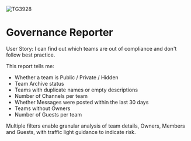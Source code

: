 ![TG3928](https://user-images.githubusercontent.com/69800776/92775651-7f068880-f396-11ea-8e1e-8e73067f8ff0.png)

# Governance Reporter

User Story: I can find out which teams are out of compliance and don't follow best practice.

This report tells me: 

- Whether a team is Public / Private / Hidden
- Team Archive status
- Teams with duplicate names or empty descriptions
- Number of Channels per team
- Whether Messages were posted within the last 30 days
- Teams without Owners
- Number of Guests per team

Multiple filters enable granular analysis of team details, Owners, Members and Guests, with traffic light guidance to indicate risk. 
